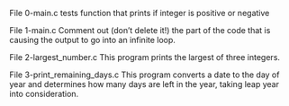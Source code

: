 File 0-main.c tests function that prints if integer is positive or negative

File 1-main.c Comment out (don’t delete it!) the part of the code that is causing the output to go into an infinite loop.

File 2-largest_number.c This program prints the largest of three integers.

File 3-print_remaining_days.c This program converts a date to the day of year and determines how many days are left in the year, taking leap year into consideration.

